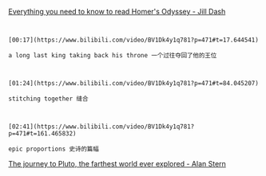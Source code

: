 [Everything you need to know to read Homer's Odyssey - Jill Dash](https://www.bilibili.com/video/BV1Dk4y1q781?p=471)


```ad-note


[00:17](https://www.bilibili.com/video/BV1Dk4y1q781?p=471#t=17.644541)

a long last king taking back his throne 一个过往夺回了他的王位

```

```ad-note


[01:24](https://www.bilibili.com/video/BV1Dk4y1q781?p=471#t=84.045207)

stitching together 缝合

```


```ad-note


[02:41](https://www.bilibili.com/video/BV1Dk4y1q781?p=471#t=161.465832)

epic proportions 史诗的篇幅

```

[The journey to Pluto, the farthest world ever explored - Alan Stern](https://www.bilibili.com/video/BV1Dk4y1q781?p=472)